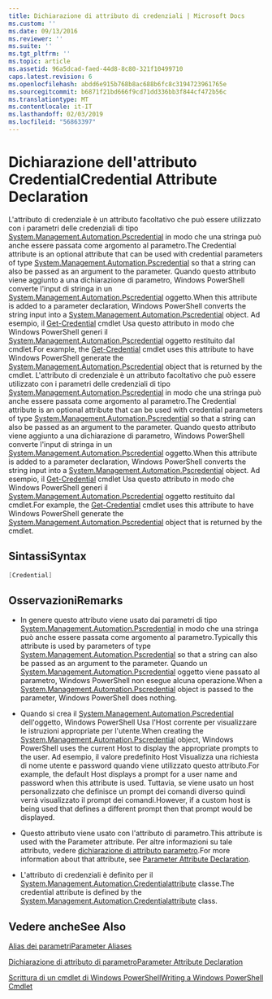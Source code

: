 ```yaml
---
title: Dichiarazione di attributo di credenziali | Microsoft Docs
ms.custom: ''
ms.date: 09/13/2016
ms.reviewer: ''
ms.suite: ''
ms.tgt_pltfrm: ''
ms.topic: article
ms.assetid: 96a5dcad-faed-44d8-8c80-321f10499710
caps.latest.revision: 6
ms.openlocfilehash: abdd6e915b768b8ac688b6fc8c3194723961765e
ms.sourcegitcommit: b6871f21bd666f9cd71dd336bb3f844cf472b56c
ms.translationtype: MT
ms.contentlocale: it-IT
ms.lasthandoff: 02/03/2019
ms.locfileid: "56863397"
---
```

# <a name="credential-attribute-declaration"></a><span data-ttu-id="416ca-102">Dichiarazione dell'attributo Credential</span><span class="sxs-lookup"><span data-stu-id="416ca-102">Credential Attribute Declaration</span></span>

<span data-ttu-id="416ca-103">L'attributo di credenziale è un attributo facoltativo che può essere utilizzato con i parametri delle credenziali di tipo [System.Management.Automation.Pscredential](/dotnet/api/System.Management.Automation.PSCredential) in modo che una stringa può anche essere passata come argomento al parametro.</span><span class="sxs-lookup"><span data-stu-id="416ca-103">The Credential attribute is an optional attribute that can be used with credential parameters of type [System.Management.Automation.Pscredential](/dotnet/api/System.Management.Automation.PSCredential) so that a string can also be passed as an argument to the parameter.</span></span> <span data-ttu-id="416ca-104">Quando questo attributo viene aggiunto a una dichiarazione di parametro, Windows PowerShell converte l'input di stringa in un [System.Management.Automation.Pscredential](/dotnet/api/System.Management.Automation.PSCredential) oggetto.</span><span class="sxs-lookup"><span data-stu-id="416ca-104">When this attribute is added to a parameter declaration, Windows PowerShell converts the string input into a [System.Management.Automation.Pscredential](/dotnet/api/System.Management.Automation.PSCredential) object.</span></span> <span data-ttu-id="416ca-105">Ad esempio, il [Get-Credential](/powershell/module/Microsoft.PowerShell.Security/Get-Credential) cmdlet Usa questo attributo in modo che Windows PowerShell generi il [System.Management.Automation.Pscredential](/dotnet/api/System.Management.Automation.PSCredential) oggetto restituito dal cmdlet.</span><span class="sxs-lookup"><span data-stu-id="416ca-105">For example, the [Get-Credential](/powershell/module/Microsoft.PowerShell.Security/Get-Credential) cmdlet uses this attribute to have Windows PowerShell generate the [System.Management.Automation.Pscredential](/dotnet/api/System.Management.Automation.PSCredential) object that is returned by the cmdlet.</span></span>
<span data-ttu-id="416ca-106">L'attributo di credenziale è un attributo facoltativo che può essere utilizzato con i parametri delle credenziali di tipo [System.Management.Automation.Pscredential](/dotnet/api/System.Management.Automation.PSCredential) in modo che una stringa può anche essere passata come argomento al parametro.</span><span class="sxs-lookup"><span data-stu-id="416ca-106">The Credential attribute is an optional attribute that can be used with credential parameters of type [System.Management.Automation.Pscredential](/dotnet/api/System.Management.Automation.PSCredential) so that a string can also be passed as an argument to the parameter.</span></span> <span data-ttu-id="416ca-107">Quando questo attributo viene aggiunto a una dichiarazione di parametro, Windows PowerShell converte l'input di stringa in un [System.Management.Automation.Pscredential](/dotnet/api/System.Management.Automation.PSCredential) oggetto.</span><span class="sxs-lookup"><span data-stu-id="416ca-107">When this attribute is added to a parameter declaration, Windows PowerShell converts the string input into a [System.Management.Automation.Pscredential](/dotnet/api/System.Management.Automation.PSCredential) object.</span></span> <span data-ttu-id="416ca-108">Ad esempio, il [Get-Credential](/powershell/module/Microsoft.PowerShell.Security/Get-Credential) cmdlet Usa questo attributo in modo che Windows PowerShell generi il [System.Management.Automation.Pscredential](/dotnet/api/System.Management.Automation.PSCredential) oggetto restituito dal cmdlet.</span><span class="sxs-lookup"><span data-stu-id="416ca-108">For example, the [Get-Credential](/powershell/module/Microsoft.PowerShell.Security/Get-Credential) cmdlet uses this attribute to have Windows PowerShell generate the [System.Management.Automation.Pscredential](/dotnet/api/System.Management.Automation.PSCredential) object that is returned by the cmdlet.</span></span>

## <a name="syntax"></a><span data-ttu-id="416ca-109">Sintassi</span><span class="sxs-lookup"><span data-stu-id="416ca-109">Syntax</span></span>

```csharp
[Credential]
```

## <a name="remarks"></a><span data-ttu-id="416ca-110">Osservazioni</span><span class="sxs-lookup"><span data-stu-id="416ca-110">Remarks</span></span>

- <span data-ttu-id="416ca-111">In genere questo attributo viene usato dai parametri di tipo [System.Management.Automation.Pscredential](/dotnet/api/System.Management.Automation.PSCredential) in modo che una stringa può anche essere passata come argomento al parametro.</span><span class="sxs-lookup"><span data-stu-id="416ca-111">Typically this attribute is used by parameters of type [System.Management.Automation.Pscredential](/dotnet/api/System.Management.Automation.PSCredential) so that a string can also be passed as an argument to the parameter.</span></span> <span data-ttu-id="416ca-112">Quando un [System.Management.Automation.Pscredential](/dotnet/api/System.Management.Automation.PSCredential) oggetto viene passato al parametro, Windows PowerShell non esegue alcuna operazione.</span><span class="sxs-lookup"><span data-stu-id="416ca-112">When a [System.Management.Automation.Pscredential](/dotnet/api/System.Management.Automation.PSCredential) object is passed to the parameter, Windows PowerShell does nothing.</span></span>

- <span data-ttu-id="416ca-113">Quando si crea il [System.Management.Automation.Pscredential](/dotnet/api/System.Management.Automation.PSCredential) dell'oggetto, Windows PowerShell Usa l'Host corrente per visualizzare le istruzioni appropriate per l'utente.</span><span class="sxs-lookup"><span data-stu-id="416ca-113">When creating the [System.Management.Automation.Pscredential](/dotnet/api/System.Management.Automation.PSCredential) object, Windows PowerShell uses the current Host to display the appropriate prompts to the user.</span></span> <span data-ttu-id="416ca-114">Ad esempio, il valore predefinito Host Visualizza una richiesta di nome utente e password quando viene utilizzato questo attributo.</span><span class="sxs-lookup"><span data-stu-id="416ca-114">For example, the default Host displays a prompt for a user name and password when this attribute is used.</span></span> <span data-ttu-id="416ca-115">Tuttavia, se viene usato un host personalizzato che definisce un prompt dei comandi diverso quindi verrà visualizzato il prompt dei comandi.</span><span class="sxs-lookup"><span data-stu-id="416ca-115">However, if a custom host is being used that defines a different prompt then that prompt would be displayed.</span></span>

- <span data-ttu-id="416ca-116">Questo attributo viene usato con l'attributo di parametro.</span><span class="sxs-lookup"><span data-stu-id="416ca-116">This attribute is used with the Parameter attribute.</span></span> <span data-ttu-id="416ca-117">Per altre informazioni su tale attributo, vedere [dichiarazione di attributo parametro](./parameter-attribute-declaration.md).</span><span class="sxs-lookup"><span data-stu-id="416ca-117">For more information about that attribute, see [Parameter Attribute Declaration](./parameter-attribute-declaration.md).</span></span>

- <span data-ttu-id="416ca-118">L'attributo di credenziali è definito per il [System.Management.Automation.Credentialattribute](/dotnet/api/System.Management.Automation.CredentialAttribute) classe.</span><span class="sxs-lookup"><span data-stu-id="416ca-118">The credential attribute is defined by the [System.Management.Automation.Credentialattribute](/dotnet/api/System.Management.Automation.CredentialAttribute) class.</span></span>

## <a name="see-also"></a><span data-ttu-id="416ca-119">Vedere anche</span><span class="sxs-lookup"><span data-stu-id="416ca-119">See Also</span></span>

[<span data-ttu-id="416ca-120">Alias dei parametri</span><span class="sxs-lookup"><span data-stu-id="416ca-120">Parameter Aliases</span></span>](./parameter-aliases.md)

[<span data-ttu-id="416ca-121">Dichiarazione di attributo di parametro</span><span class="sxs-lookup"><span data-stu-id="416ca-121">Parameter Attribute Declaration</span></span>](./parameter-attribute-declaration.md)

[<span data-ttu-id="416ca-122">Scrittura di un cmdlet di Windows PowerShell</span><span class="sxs-lookup"><span data-stu-id="416ca-122">Writing a Windows PowerShell Cmdlet</span></span>](./writing-a-windows-powershell-cmdlet.md)
